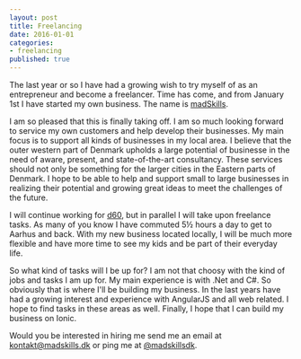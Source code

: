 ```yaml
---
layout: post
title: Freelancing
date: 2016-01-01
categories:
- freelancing
published: true
---
```


The last year or so I have had a growing wish to try myself of as an entrepreneur and become a freelancer. Time has come, and from January 1st I have started my own business. The name is [madSkills](http://madskills.dk).

I am so pleased that this is finally taking off. I am so much looking forward to service my own customers and help develop their businesses. My main focus is to support all kinds of businesses in my local area. I believe that the outer western part of Denmark upholds a large potential of businesse in the need of aware, present, and state-of-the-art consultancy. These services should not only be something for the larger cities in the Eastern parts of Denmark. I hope to be able to help and support small to large businesses in realizing their potential and growing great ideas to meet the challenges of the future.  

I will continue working for [d60](http://d60.dk), but in parallel I will take upon freelance tasks. As many of you know I have commuted 5½ hours a day to get to Aarhus and back. With my new business located locally, I will be much more flexible and have more time to see my kids and be part of their everyday life.

So what kind of tasks will I be up for? I am not that choosy with the kind of jobs and tasks I am up for. My main experience is with .Net and C#. So obviously that is where I'll be building my business. In the last years have had a growing interest and experience with AngularJS and all web related. I hope to find tasks in these areas as well. Finally, I hope that I can build my business on Ionic.

Would you be interested in hiring me send me an email at <a href="mailto:kontakt@madskills.dk">kontakt@madskills.dk</a> or ping me at [@madskillsdk](https://twitter.com/madSkillsdk). 
